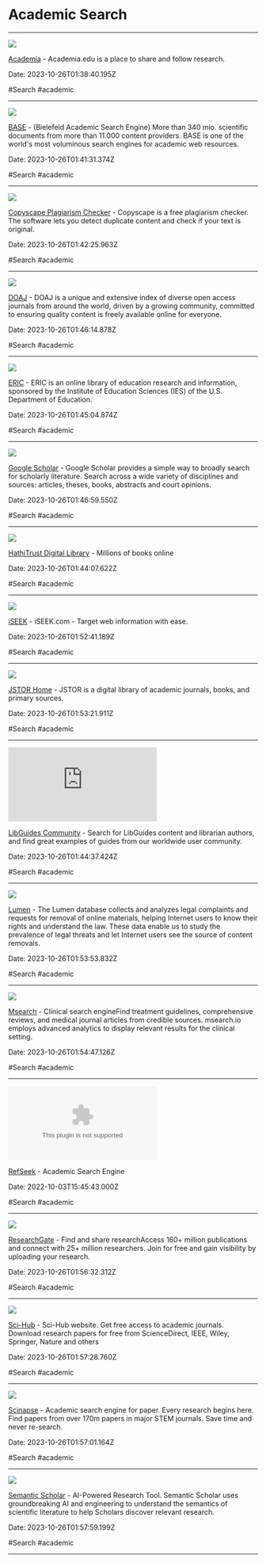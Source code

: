 # Academic Search

---

![](https://rdl.ink/render/https%3A%2F%2Fwww.academia.edu%2F)

[Academia](https://www.academia.edu/) - Academia.edu is a place to share and follow research.

Date: 2023-10-26T01:38:40.195Z

#Search #academic

---

![](https://rdl.ink/render/https%3A%2F%2Fwww.base-search.net%2F)

[BASE](https://www.base-search.net/) - (Bielefeld Academic Search Engine) More than 340 mio. scientific documents from more than 11.000 content providers. BASE is one of the world's most voluminous search engines for academic web resources.

Date: 2023-10-26T01:41:31.374Z

#Search #academic

---

![](https://www.copyscape.com/img/home-premium.png)

[Copyscape Plagiarism Checker](https://www.copyscape.com/) - Copyscape is a free plagiarism checker. The software lets you detect duplicate content and check if your text is original.

Date: 2023-10-26T01:42:25.963Z

#Search #academic

---

![](https://doaj.org/assets/img/opengraph/img.png)

[DOAJ](https://doaj.org/) - DOAJ is a unique and extensive index of diverse open access journals from around the world, driven by a growing community, committed to ensuring quality content is freely available online for everyone.

Date: 2023-10-26T01:46:14.878Z

#Search #academic

---

![](https://eric.ed.gov/img/icon_fbshare.png)

[ERIC](https://eric.ed.gov/) - ERIC is an online library of education research and information, sponsored by the Institute of Education Sciences (IES) of the U.S. Department of Education.

Date: 2023-10-26T01:45:04.874Z

#Search #academic

---

![](https://rdl.ink/render/https%3A%2F%2Fscholar.google.de%2F)

[Google Scholar](https://scholar.google.de/) - Google Scholar provides a simple way to broadly search for scholarly literature. Search across a wide variety of disciplines and sources: articles, theses, books, abstracts and court opinions.

Date: 2023-10-26T01:46:59.550Z

#Search #academic

---

![](https://rdl.ink/render/https%3A%2F%2Fwww.hathitrust.org%2F)

[HathiTrust Digital Library](https://www.hathitrust.org/) - Millions of books online

Date: 2023-10-26T01:44:07.622Z

#Search #academic

---

![](https://rdl.ink/render/https%3A%2F%2Feducation.iseek.com%2Fiseek%2Fhome.page)

[iSEEK](https://education.iseek.com/iseek/home.page) - iSEEK.com - Target web information with ease.

Date: 2023-10-26T01:52:41.189Z

#Search #academic

---

![](https://up.raindrop.io/raindrop/thumbs/667/987/447/data_URI_file_1698285201966.jpeg)

[JSTOR Home](https://www.jstor.org/) - JSTOR is a digital library of academic journals, books, and primary sources.

Date: 2023-10-26T01:53:21.911Z

#Search #academic

---

![](https://community.libguides.com/ld.php?cs_filename=bddceba.png&size=small)

[LibGuides Community](https://community.libguides.com/) - Search for LibGuides content and librarian authors, and find great examples of guides from our worldwide user community.

Date: 2023-10-26T01:44:37.424Z

#Search #academic

---

![](https://rdl.ink/render/https%3A%2F%2Flumendatabase.org%2F)

[Lumen](https://lumendatabase.org/) - The Lumen database collects and analyzes legal complaints and requests for removal of online materials, helping Internet users to know their rights and understand the law. These data enable us to study the prevalence of legal threats and let Internet users see the source of content removals.

Date: 2023-10-26T01:53:53.832Z

#Search #academic

---

![](https://up.raindrop.io/raindrop/thumbs/667/987/580/data_URI_file_1698285287169.jpeg)

[Msearch](https://msearch.io/) - Clinical search engineFind treatment guidelines, comprehensive reviews, and medical journal articles from credible sources. msearch.io employs advanced analytics to display relevant results for the clinical setting.

Date: 2023-10-26T01:54:47.126Z

#Search #academic

---

![](https://rdl.ink/render/https%3A%2F%2Fwww.refseek.com)

[RefSeek](https://www.refseek.com) - Academic Search Engine

Date: 2022-10-03T15:45:43.000Z

#Search #academic

---

![](https://rdl.ink/render/https%3A%2F%2Fwww.researchgate.net%2F)

[ResearchGate](https://www.researchgate.net/) - Find and share researchAccess 160+ million publications and connect with 25+ million researchers. Join for free and gain visibility by uploading your research.

Date: 2023-10-26T01:56:32.312Z

#Search #academic

---

![](https://rdl.ink/render/https%3A%2F%2Fsci-hub.ru%2F)

[Sci-Hub](https://sci-hub.ru/) - Sci-Hub website. Get free access to academic journals. Download research papers for free from ScienceDirect, IEEE, Wiley, Springer, Nature and others

Date: 2023-10-26T01:57:28.760Z

#Search #academic

---

![](https://rdl.ink/render/https%3A%2F%2Fwww.scinapse.io%2F)

[Scinapse](https://www.scinapse.io/) - Academic search engine for paper.
Every research begins here. Find papers from over 170m papers in major STEM journals. Save time and never re-search.

Date: 2023-10-26T01:57:01.164Z

#Search #academic

---

![](https://www.semanticscholar.org/img/semantic_scholar_og.png)

[Semantic Scholar](https://www.semanticscholar.org/) - AI-Powered Research Tool.
Semantic Scholar uses groundbreaking AI and engineering to understand the semantics of scientific literature to help Scholars discover relevant research.

Date: 2023-10-26T01:57:59.199Z

#Search #academic

---

